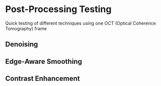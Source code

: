 # Post-Processing Testing

Quick testing of different techniques using one OCT (Optical Coherence Tomography) frame

## Denoising

## Edge-Aware Smoothing

## Contrast Enhancement
